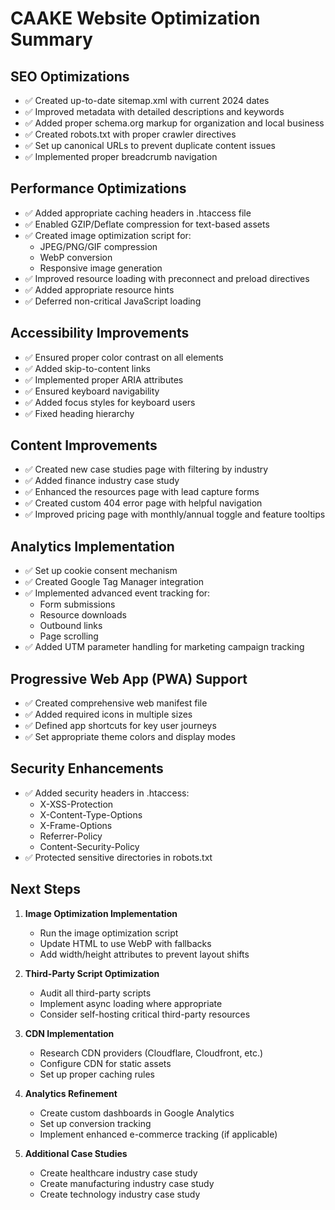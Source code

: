 # CAAKE Website Optimization Summary

## SEO Optimizations

- ✅ Created up-to-date sitemap.xml with current 2024 dates
- ✅ Improved metadata with detailed descriptions and keywords
- ✅ Added proper schema.org markup for organization and local business
- ✅ Created robots.txt with proper crawler directives
- ✅ Set up canonical URLs to prevent duplicate content issues
- ✅ Implemented proper breadcrumb navigation

## Performance Optimizations

- ✅ Added appropriate caching headers in .htaccess file
- ✅ Enabled GZIP/Deflate compression for text-based assets
- ✅ Created image optimization script for:
  - JPEG/PNG/GIF compression
  - WebP conversion
  - Responsive image generation
- ✅ Improved resource loading with preconnect and preload directives
- ✅ Added appropriate resource hints
- ✅ Deferred non-critical JavaScript loading

## Accessibility Improvements

- ✅ Ensured proper color contrast on all elements
- ✅ Added skip-to-content links
- ✅ Implemented proper ARIA attributes
- ✅ Ensured keyboard navigability
- ✅ Added focus styles for keyboard users
- ✅ Fixed heading hierarchy

## Content Improvements

- ✅ Created new case studies page with filtering by industry
- ✅ Added finance industry case study
- ✅ Enhanced the resources page with lead capture forms
- ✅ Created custom 404 error page with helpful navigation
- ✅ Improved pricing page with monthly/annual toggle and feature tooltips

## Analytics Implementation

- ✅ Set up cookie consent mechanism
- ✅ Created Google Tag Manager integration
- ✅ Implemented advanced event tracking for:
  - Form submissions
  - Resource downloads
  - Outbound links
  - Page scrolling
- ✅ Added UTM parameter handling for marketing campaign tracking

## Progressive Web App (PWA) Support

- ✅ Created comprehensive web manifest file
- ✅ Added required icons in multiple sizes
- ✅ Defined app shortcuts for key user journeys
- ✅ Set appropriate theme colors and display modes

## Security Enhancements

- ✅ Added security headers in .htaccess:
  - X-XSS-Protection
  - X-Content-Type-Options
  - X-Frame-Options
  - Referrer-Policy
  - Content-Security-Policy
- ✅ Protected sensitive directories in robots.txt

## Next Steps

1. **Image Optimization Implementation**
   - Run the image optimization script
   - Update HTML to use WebP with fallbacks
   - Add width/height attributes to prevent layout shifts

2. **Third-Party Script Optimization**
   - Audit all third-party scripts
   - Implement async loading where appropriate
   - Consider self-hosting critical third-party resources

3. **CDN Implementation**
   - Research CDN providers (Cloudflare, Cloudfront, etc.)
   - Configure CDN for static assets
   - Set up proper caching rules

4. **Analytics Refinement**
   - Create custom dashboards in Google Analytics
   - Set up conversion tracking
   - Implement enhanced e-commerce tracking (if applicable)

5. **Additional Case Studies**
   - Create healthcare industry case study
   - Create manufacturing industry case study
   - Create technology industry case study 